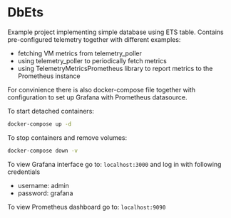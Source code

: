 # DbEts

Example project implementing simple database using ETS table.
Contains pre-configured telemetry together with different examples:
 - fetching VM metrics from telemetry_poller
 - using telemetry_poller to periodically fetch metrics
 - using TelemetryMetricsPrometheus library to report metrics to the Prometheus instance

For convinience there is also docker-compose file together with configuration
to set up Grafana with Prometheus datasource.

To start detached containers:
```bash
docker-compose up -d
```

To stop containers and remove volumes:
```bash
docker-compose down -v
```

To view Grafana interface go to: `localhost:3000` and log in with following credentials
- username: admin
- password: grafana

To view Prometheus dashboard go to: `localhost:9090`
